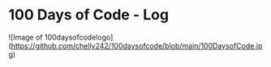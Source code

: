# 100 Days of Code - Log
![Image of 100daysofcodelogo] (https://github.com/chelly242/100daysofcode/blob/main/100DaysofCode.jpg)

